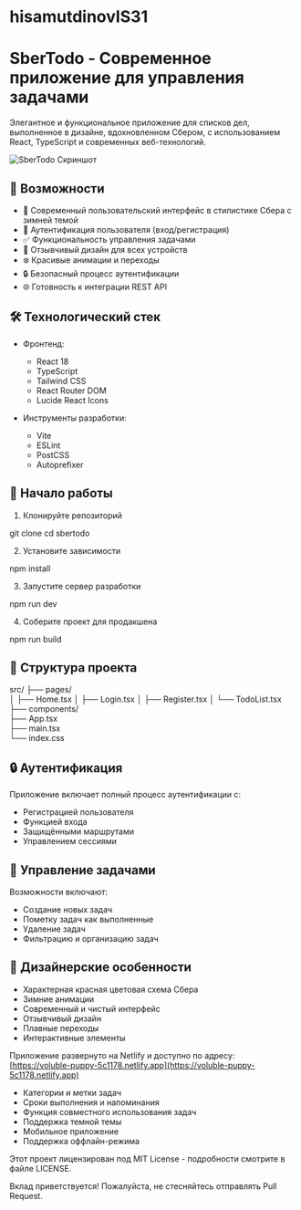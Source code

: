 # hisamutdinovIS31
# SberTodo - Современное приложение для управления задачами
Элегантное и функциональное приложение для списков дел, выполненное в дизайне, вдохновленном Сбером, с использованием React, TypeScript и современных веб-технологий.

![SberTodo Скриншот](https://images.unsplash.com/photo-1484480974693-6ca0a78fb36b?auto=format&fit=crop&q=80&w=2072)

## 🚀 Возможности

- 🎨 Современный пользовательский интерфейс в стилистике Сбера с зимней темой
- 🔐 Аутентификация пользователя (вход/регистрация)
- ✅ Функциональность управления задачами
- 🎯 Отзывчивый дизайн для всех устройств
- ❄️ Красивые анимации и переходы
- 🔒 Безопасный процесс аутентификации
- 🌐 Готовность к интеграции REST API

## 🛠 Технологический стек

- Фронтенд:
  - React 18
  - TypeScript
  - Tailwind CSS
  - React Router DOM
  - Lucide React Icons

- Инструменты разработки:
  - Vite
  - ESLint
  - PostCSS
  - Autoprefixer

## 🚦 Начало работы

1. Клонируйте репозиторий

git clone <repository-url>
cd sbertodo

2. Установите зависимости

npm install

3. Запустите сервер разработки

npm run dev

4. Соберите проект для продакшена

npm run build

## 📁 Структура проекта

src/
├── pages/          
│   ├── Home.tsx
│   ├── Login.tsx
│   ├── Register.tsx
│   └── TodoList.tsx
├── components/     
├── App.tsx        
├── main.tsx      
└── index.css    

## 🔒 Аутентификация

Приложение включает полный процесс аутентификации с:
- Регистрацией пользователя
- Функцией входа
- Защищёнными маршрутами
- Управлением сессиями

## 📝 Управление задачами

Возможности включают:
- Создание новых задач
- Пометку задач как выполненные
- Удаление задач
- Фильтрацию и организацию задач

## 🎨 Дизайнерские особенности

- Характерная красная цветовая схема Сбера
- Зимние анимации
- Современный и чистый интерфейс
- Отзывчивый дизайн
- Плавные переходы
- Интерактивные элементы


Приложение развернуто на Netlify и доступно по адресу:
[https://voluble-puppy-5c1178.netlify.app](https://voluble-puppy-5c1178.netlify.app)


- Категории и метки задач
- Сроки выполнения и напоминания
- Функция совместного использования задач
- Поддержка темной темы
- Мобильное приложение
- Поддержка оффлайн-режима


Этот проект лицензирован под MIT License - подробности смотрите в файле LICENSE.


Вклад приветствуется! Пожалуйста, не стесняйтесь отправлять Pull Request.

